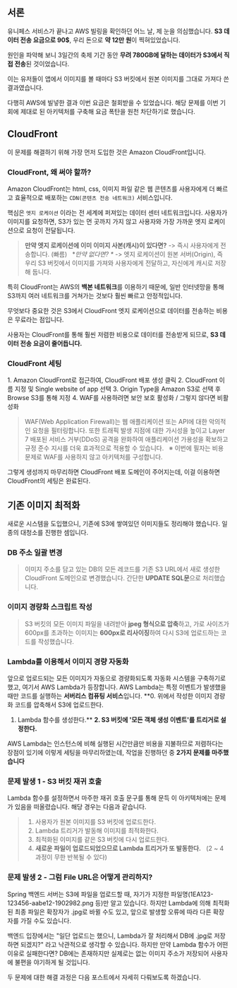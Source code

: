 <h2 id="서론">서론<img alt="" src="https://velog.velcdn.com/images/ysj7191/post/b5a6c994-2d01-4ddc-8097-1bd00cb35ff0/image.png" /></h2>
<p>유니페스 서비스가 끝나고 AWS 빌링을 확인하던 어느 날, 제 눈을 의심했습니다. <strong>S3 데이터 전송 요금으로 90$</strong>, 우리 돈으로 <strong>약 12만 원</strong>이 찍혀있었습니다. </p>
<p>원인을 파악해 보니 3일간의 축제 기간 동안 <strong>무려 780GB에 달하는 데이터가 S3에서 직접 전송</strong>된 것이었습니다.</p>
<p>이는 유저들이 앱에서 이미지를 볼 때마다 S3 버킷에서 원본 이미지를 그대로 가져다 쓴 결과였습니다. </p>
<p>다행히 AWS에 빌넣한 결과 이번 요금은 철회받을 수 있었습니다.
해당 문제를 이번 기회에 제대로 된 아키텍처를 구축해 요금 폭탄을 원천 차단하기로 했습니다.</p>
<h2 id="cloudfront">CloudFront</h2>
<p>이 문제를 해결하기 위해 가장 먼저 도입한 것은 Amazon CloudFront입니다.</p>
<h3 id="cloudfront-왜-써야-할까">CloudFront, 왜 써야 할까?</h3>
<p>Amazon CloudFront는 html, css, 이미지 파일 같은 웹 콘텐츠를 사용자에게 더 빠르고 효율적으로 배포하는 <code>CDN(콘텐츠 전송 네트워크)</code> 서비스입니다.</p>
<p>핵심은 <code>엣지 로케이션</code> 이라는 전 세계에 퍼져있는 데이터 센터 네트워크입니다. 사용자가 이미지를 요청하면, S3가 있는 먼 곳까지 가지 않고 사용자와 가장 가까운 엣지 로케이션으로 요청이 전달됩니다.</p>
<blockquote>
<p><strong>만약 엣지 로케이션에 이미 이미지 사본(캐시)이 있다면?</strong> 
-&gt; 즉시 사용자에게 전송합니다. (빠름)
&nbsp;
*<em>만약 없다면? *</em>
-&gt; 엣지 로케이션이 원본 서버(Origin), 즉 우리 S3 버킷에서 이미지를 가져와 사용자에게 전달하고, 자신에게 캐시로 저장해 둡니다.</p>
</blockquote>
<p>특히 CloudFront는 AWS의 <strong>백본 네트워크</strong>를 이용하기 때문에, 일반 인터넷망을 통해 S3까지 여러 네트워크를 거쳐가는 것보다 훨씬 빠르고 안정적입니다. </p>
<p>무엇보다 중요한 것은 S3에서 CloudFront 엣지 로케이션으로 데이터를 전송하는 비용은 무료라는 점입니다. </p>
<p>사용자는 CloudFront를 통해 훨씬 저렴한 비용으로 데이터를 전송받게 되므로, <strong>S3 데이터 전송 요금이 줄어듭니다.</strong></p>
<h3 id="cloudfront-세팅">CloudFront 세팅</h3>
<p><img alt="" src="https://velog.velcdn.com/images/ysj7191/post/9ce8076b-a707-4233-8436-0b08fd2f7421/image.png" />1. Amazon CloudFront로 접근하여, CloudFront 배포 생성 클릭
<img alt="" src="https://velog.velcdn.com/images/ysj7191/post/97648e1d-d4e3-475e-b67d-38636073e0e6/image.png" />2. CloudFront 이름 지정 및 Single website of app 선택
<img alt="" src="https://velog.velcdn.com/images/ysj7191/post/9a109b77-903f-46b0-8fea-0c0e5f9cd236/image.png" />3. Origin Type을 Amazon S3로 선택 후 Browse S3를 통해 지정
<img alt="" src="https://velog.velcdn.com/images/ysj7191/post/9b25dbe7-16b4-4338-a747-7a2c18e851de/image.png" />4. WAF를 사용하려면 보안 보호 활성화 / 그렇지 않다면 비활성화</p>
<blockquote>
<p>WAF(Web Application Firewall)는 웹 애플리케이션 또는 API에 대한 악의적인 요청을 필터링합니다. 또한 트래픽 발생 지점에 대한 가시성을 높이고 Layer 7 배포된 서비스 거부(DDoS) 공격을 완화하여 애플리케이션 가용성을 확보하고 규정 준수 지시를 더욱 효과적으로 적용할 수 있습니다.
&nbsp;
※ 이번에 필자는 비용 문제로 WAF를 사용하지 않고 아키텍처를 구성합니다.</p>
</blockquote>
<p><img alt="" src="https://velog.velcdn.com/images/ysj7191/post/0ae1855e-6d49-4212-8db4-52d2c0b26a45/image.png" />그렇게 생성까지 마무리하면 CloudFront 배포 도메인이 주어지는데, 이걸 이용하면 CloudFront의 세팅은 완료된다.</p>
<h2 id="기존-이미지-최적화">기존 이미지 최적화</h2>
<p>새로운 시스템을 도입했으니, 기존에 S3에 쌓여있던 이미지들도 정리해야 했습니다. 일종의 대청소를 진행한 셈입니다.</p>
<h3 id="db-주소-일괄-변경">DB 주소 일괄 변경</h3>
<blockquote>
<p>이미지 주소를 담고 있는 DB의 모든 레코드를 기존 S3 URL에서 새로 생성한 CloudFront 도메인으로 변경했습니다. 간단한 <strong>UPDATE SQL문</strong>으로 처리했습니다.</p>
</blockquote>
<h3 id="이미지-경량화-스크립트-작성">이미지 경량화 스크립트 작성</h3>
<blockquote>
<p>S3 버킷의 모든 이미지 파일을 내려받아 <strong>jpeg 형식으로 압축</strong>하고,
가로 사이즈가 600px를 초과하는 이미지는 <strong>600px로 리사이징</strong>하여 다시 S3에 업로드하는 코드를 작성했습니다.</p>
</blockquote>
<h3 id="lambda를-이용해서-이미지-경량-자동화">Lambda를 이용해서 이미지 경량 자동화</h3>
<p>앞으로 업로드되는 모든 이미지가 자동으로 경량화되도록 자동화 시스템을 구축하기로 했고, 여기서 AWS Lambda가 등장합니다.
AWS Lambda는 특정 이벤트가 발생했을 때만 코드를 실행하는 <strong>서버리스 컴퓨팅 서비스</strong>입니다.
<img alt="" src="https://velog.velcdn.com/images/ysj7191/post/659575c2-e5a7-4fd0-83b7-248de7ef044e/image.png" />**0. 위에서 작성한 이미지 경량화 코드를 압축해서 S3에 업로드한다.</p>
<ol>
<li>Lambda 함수를 생성한다.**
<img alt="" src="https://velog.velcdn.com/images/ysj7191/post/902a1354-039d-4cf4-98e1-01e3200c5733/image.png" /><img alt="" src="https://velog.velcdn.com/images/ysj7191/post/5d92a7a5-c601-46fa-b51b-4b3ea068f5d0/image.png" /><strong>2. S3 버킷에 '모든 객체 생성 이벤트'를 트리거로 설정한다.</strong></li>
</ol>
<p>AWS Lambda는 인스턴스에 비해 실행된 시간만큼만 비용을 지불하므로 저렴하다는 장점이 있기에 이렇게 세팅을 마무리하였는데, 작업을 진행하던 중 <strong>2가지 문제를 마주했습니다</strong></p>
<h3 id="문제-발생-1---s3-버킷-재귀-호출">문제 발생 1 - S3 버킷 재귀 호출</h3>
<p><img alt="" src="https://velog.velcdn.com/images/ysj7191/post/24c50496-c7af-4d60-bb71-d5d55825271b/image.png" />Lambda 함수를 설정하면서 마주한 재귀 호출 문구를 통해 문득 이 아키텍처에는 문제가 있음을 떠올렸습니다. 해당 경우는 다음과 같습니다.</p>
<blockquote>
<ol>
<li>사용자가 원본 이미지를 S3 버킷에 업로드한다.</li>
<li>Lambda 트리거가 발동해 이미지를 최적화한다.</li>
<li>최적화된 이미지를 같은 S3 버킷에 다시 업로드한다.</li>
<li><strong>새로운 파일이 업로드되었으므로 Lambda 트리거가 또 발동한다.</strong>
&nbsp;
(2 ~ 4 과정이 무한 반복될 수 있다)</li>
</ol>
</blockquote>
<h3 id="문제-발생-2---그럼-file-url은-어떻게-관리하지">문제 발생 2 - 그럼 File URL은 어떻게 관리하지?</h3>
<p>Spring 백엔드 서버는 S3에 파일을 업로드할 때, 자기가 지정한 파일명(1EA123-123456-aabe12-1902982.png 등)만 알고 있습니다. 하지만 Lambda에 의해 최적화된 최종 파일은 확장자가 .jpg로 바뀔 수도 있고, 
앞으로 발생할 오류에 따라 다른 확장자를 가질 수도 있습니다.</p>
<p>백엔드 입장에서는 &quot;일단 업로드는 했으니, Lambda가 잘 처리해서 DB에 .jpg로 저장하면 되겠지?&quot; 라고 낙관적으로 생각할 수 있습니다. 하지만 만약 Lambda 함수가 어떤 이유로 실패한다면? DB에는 존재하지만 실제로는 없는 이미지 주소가 저장되어 사용자에 불편을 야기하게 될 것입니다.</p>
<p>두 문제에 대한 해결 과정은 다음 포스트에서 자세히 다뤄보도록 하겠습니다.</p>